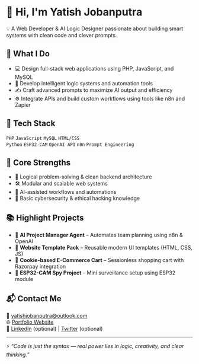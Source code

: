 # 👋 Hi, I'm Yatish Jobanputra

💡 A Web Developer & AI Logic Designer passionate about building smart systems with clean code and clever prompts.

## 🚀 What I Do
- 💻 Design full-stack web applications using PHP, JavaScript, and MySQL
- 🧠 Develop intelligent logic systems and automation tools
- ✍️ Craft advanced prompts to maximize AI output and efficiency
- ⚙️ Integrate APIs and build custom workflows using tools like n8n and Zapier

## 🧰 Tech Stack
`PHP` `JavaScript` `MySQL` `HTML/CSS`  
`Python` `ESP32-CAM` `OpenAI API` `n8n` `Prompt Engineering`

## 🧠 Core Strengths
- 🧩 Logical problem-solving & clean backend architecture
- 🛠️ Modular and scalable web systems
- 🤖 AI-assisted workflows and automations
- 🔐 Basic cybersecurity & ethical hacking knowledge

## 📚 Highlight Projects
- 🔧 **AI Project Manager Agent** – Automates team planning using n8n & OpenAI
- 💼 **Website Template Pack** – Reusable modern UI templates (HTML, CSS, JS)
- 🛒 **Cookie-based E-Commerce Cart** – Sessionless shopping cart with Razorpay integration
- 📸 **ESP32-CAM Spy Project** – Mini surveillance setup using ESP32 module

## 📬 Contact Me
📧 yatishjobanputra@outlook.com  
🌐 [Portfolio Website](https://yatish-dev.netlify.app/)  
🔗 [LinkedIn](#) (optional) | [Twitter](#) (optional)

---

⚡ *“Code is just the syntax — real power lies in logic, creativity, and clear thinking.”*
